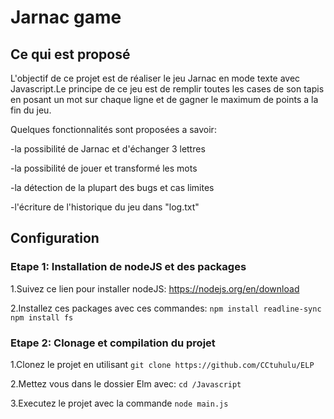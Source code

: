 # Jarnac game

## Ce qui est proposé

L'objectif de ce projet est de réaliser le jeu Jarnac en mode texte avec Javascript.Le principe de ce jeu est de remplir toutes les cases de son tapis en posant un mot sur chaque ligne et de gagner le maximum de points a la fin du jeu. 

Quelques fonctionnalités sont proposées a savoir:

-la possibilité de Jarnac et d'échanger 3 lettres 

-la possibilité de jouer et transformé les mots

-la détection de la plupart des bugs et cas limites

-l'écriture de l'historique du jeu dans "log.txt"

## Configuration
### Etape 1: Installation de nodeJS et des packages
1.Suivez ce lien pour installer nodeJS: https://nodejs.org/en/download

2.Installez ces packages avec ces commandes:
`npm install readline-sync`
`npm install fs`
                                 
### Etape 2: Clonage et compilation du projet
1.Clonez le projet en utilisant `git clone https://github.com/CCtuhulu/ELP`

2.Mettez vous dans le dossier Elm avec: `cd /Javascript`

3.Executez le projet avec la commande `node main.js`      

